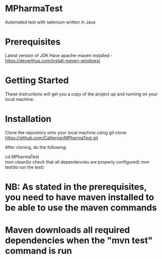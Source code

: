 # MPharmaTest
Automated test with selenium written in Java

# Prerequisites
Latest version of JDK
Have apache-maven installed - https://devwithus.com/install-maven-windows/
 
# Getting Started
These instructions will get you a copy of the project up and running on your local machine.

# Installation
Clone the repository onto your local machine using git clone https://github.com/Calliernie/MPharmaTest.git

After cloning, do the following:

  cd MPharmaTest                       
  mvn clean(to check that all dependencies are properly configured)
  mvn test(to run the test)
  
# NB: As stated in the prerequisites, you need to have maven installed to be able to use the maven commands
# Maven downloads all required dependencies when the "mvn test" command is run
 
